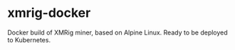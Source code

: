 # xmrig-docker
Docker build of XMRig miner, based on Alpine Linux. Ready to be deployed to Kubernetes.
